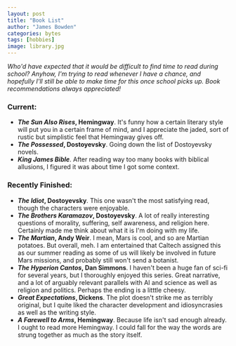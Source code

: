 ```yaml
---
layout: post
title: "Book List"
author: "James Bowden"
categories: bytes
tags: [hobbies]
image: library.jpg
---
```


*Who'd have expected that it would be difficult to find time to read during school? Anyhow, I'm trying to read whenever I have a chance, and hopefully I'll still be able to make time for this once school picks up. Book recommendations always appreciated!*

### Current:
* ***The Sun Also Rises*, Hemingway**. It's funny how a certain literary style will put you in a certain frame of mind, and I appreciate the jaded, sort of rustic but simplistic feel that Hemingway gives off.
* ***The Possessed*, Dostoyevsky**. Going down the list of Dostoyevsky novels.
* ***King James Bible***. After reading way too many books with biblical allusions, I figured it was about time I got some context. 

### Recently Finished:
* ***The Idiot*, Dostoyevsky**. This one wasn't the most satisfying read, though the characters were enjoyable. 
* ***The Brothers Karamazov*, Dostoyevsky**. A lot of really interesting questions of morality, suffering, self awareness, and religion here. Certainly made me think about what it is I'm doing with my life.
* ***The Martian*, Andy Weir**. I mean, Mars is cool, and so are Martian potatoes. But overall, meh. I am entertained that Caltech assigned this as our summer reading as some of us will likely be involved in future Mars missions, and probably still won't send a botanist.
* ***The Hyperion Cantos*, Dan Simmons**. I haven't been a huge fan of sci-fi for several years, but I thoroughly enjoyed this series. Great narrative, and a lot of arguably relevant parallels with AI and science as well as religion and politics. Perhaps the ending is a litttle cheesy.
* ***Great Expectations*, Dickens**. The plot doesn't strike me as terribly original, but I quite liked the character development and idiosyncrasies as well as the writing style. 
* ***A Farewell to Arms*, Hemingway**. Because life isn't sad enough already. I ought to read more Hemingway. I could fall for the way the words are strung together as much as the story itself.
